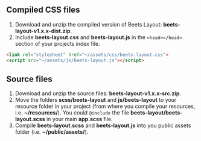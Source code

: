 ## Compiled CSS files

1. Download and unzip the compiled version of Beets Layout: **beets-layout-v1.x.x-dist.zip**.
2. Include **beets-layout.css** and **beets-layout.js** in the `<head></head>` section of your projects index file.
```html
<link rel="stylesheet" href="~/assets/css/beets-layout.css">
<script src="~/assets/js/beets-layout.js"></script>
```

## Source files

1. Download and unzip the source files: **beets-layout-v1.x.x-src.zip**.
2. Move the folders **scss/beets-layout** and **js/beets-layout** to your resource folder in your project (from where you compile your resources, i.e. **~/resources/**). You could `@include` the file **beets-layout/beets-layout.scss** in your main **app.scss** file.
3. Compile **beets-layout.scss** and **beets-layout.js** into you public assets folder (i.e. **~/public/assets/**).